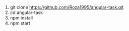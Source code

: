 1. git clone https://github.com/Roza1995/angular-task.git
2. cd angular-task
3. npm install
4. npm start